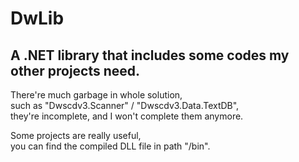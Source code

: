 # DwLib
## A .NET library that includes some codes my other projects need. 

There're much garbage in whole solution,  
such as "Dwscdv3.Scanner" / "Dwscdv3.Data.TextDB",  
they're incomplete, and I won't complete them anymore. 

Some projects are really useful,  
you can find the compiled DLL file in path "/bin". 
